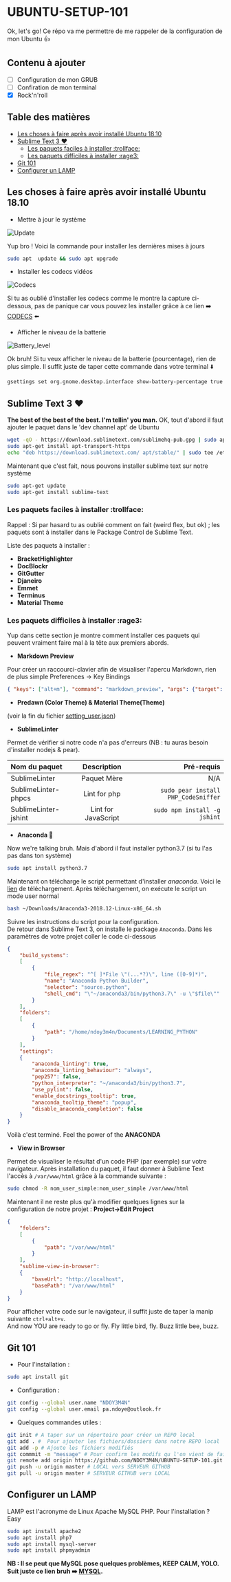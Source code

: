 # UBUNTU-SETUP-101
Ok, let's go! Ce répo va me permettre de me rappeler de la configuration de mon Ubuntu :+1:

## Contenu à ajouter

- [ ] Configuration de mon GRUB
- [ ] Confiration de mon terminal
- [x] Rock'n'roll

## Table des matières

<!-- MarkdownTOC -->

- [Les choses à faire après avoir installé Ubuntu 18.10](#les-choses-%25C3%25A0-faire-apr%25C3%25A8s-avoir-install%25C3%25A9-ubuntu-1810)
- [Sublime Text 3 :heart:](#sublime-text-3-heart)
    - [Les paquets faciles à installer :trollface:](#les-paquets-faciles-%25C3%25A0-installer-trollface)
    - [Les paquets difficiles à installer :rage3:](#les-paquets-difficiles-%25C3%25A0-installer-rage3)
- [Git 101](#git-101)
- [Configurer un LAMP](#configurer-un-lamp)

<!-- /MarkdownTOC -->

## Les choses à faire après avoir installé Ubuntu 18.10

- Mettre à jour le système

![Update][Update_img]

Yup bro ! Voici la commande pour installer les dernières mises à jours
```bash
sudo apt  update && sudo apt upgrade
```
- Installer les codecs vidéos

![Codecs][Codecs_img]

Si tu as oublié d'installer les codecs comme le montre la capture ci-dessous, pas de panique car vous pouvez les installer grâce à ce lien :arrow_right: [CODECS](apt://ubuntu-restricted-extras) :arrow_left:
- Afficher le niveau de la batterie

![Battery_level][Battery_img]

Ok bruh! Si tu veux afficher le niveau de la batterie (pourcentage), rien de plus simple. Il suffit juste de taper cette commande dans votre terminal :arrow_down:
```bash
gsettings set org.gnome.desktop.interface show-battery-percentage true
```

## Sublime Text 3 :heart:

__The best of the best of the best. I'm tellin' you man.__
OK, tout d'abord il faut ajouter le paquet dans le 'dev channel apt' de Ubuntu
```bash
wget -qO - https://download.sublimetext.com/sublimehq-pub.gpg | sudo apt-key add -
sudo apt-get install apt-transport-https
echo "deb https://download.sublimetext.com/ apt/stable/" | sudo tee /etc/apt/sources.list.d/sublime-text.list
```
Maintenant que c'est fait, nous pouvons installer sublime text sur notre système
```bash
sudo apt-get update
sudo apt-get install sublime-text
```

### Les paquets faciles à installer :trollface:

Rappel : Si par hasard tu as oublié comment on fait (weird flex, but ok) ; les paquets sont à installer dans le Package Control de Sublime Text. 

Liste des paquets à installer :
- __BracketHighlighter__
- __DocBlockr__
- __GitGutter__
- __Djaneiro__
- __Emmet__
- __Terminus__
- __Material Theme__

### Les paquets difficiles à installer :rage3:

Yup dans cette section je montre comment installer ces paquets qui peuvent vraiment faire mal à la tête aux premiers abords.

- __Markdown Preview__

Pour créer un raccourci-clavier afin de visualiser l'apercu Markdown, rien de plus simple
Preferences -> Key Bindings
```json
{ "keys": ["alt+m"], "command": "markdown_preview", "args": {"target": "browser", "parser":"markdown"} }
```
- __Predawn (Color Theme) & Material Theme(Theme)__

(voir la fin du fichier [setting_user.json](setting_user.json))

- __SublimeLinter__

Permet de vérifier si notre code n'a pas d'erreurs (NB : tu auras besoin d'installer nodejs & pear).  

| Nom du paquet | Description | Pré-requis |
|    :---       |   :---:     |   ---:     |
| SublimeLinter  | Paquet Mère | N/A |
| SublimeLinter-phpcs | Lint for php | ```sudo pear install PHP_CodeSniffer``` |
| SublimeLinter-jshint | Lint for JavaScript | ```sudo npm install -g jshint``` |

- __Anaconda :snake:__

Now we're talking bruh. Mais d'abord il faut installer python3.7 (si tu l'as pas dans ton système)  
```bash
sudo apt install python3.7
```
Maintenant on télécharge le script permettant d'installer _anaconda_. Voici le [lien](https://repo.anaconda.com/archive/Anaconda3-2018.12-Linux-x86_64.sh) de téléchargement. Après téléchargement, on exécute le script un mode user normal

```bash
bash ~/Downloads/Anaconda3-2018.12-Linux-x86_64.sh
```
Suivre les instructions du script pour la configuration.  
De retour dans Sublime Text 3, on installe le package ```Anaconda```. Dans les paramètres de votre projet coller le code ci-dessous
```json
{
    "build_systems":
    [
        {
            "file_regex": "^[ ]*File \"(...*?)\", line ([0-9]*)",
            "name": "Anaconda Python Builder",
            "selector": "source.python",
            "shell_cmd": "\"~/anaconda3/bin/python3.7\" -u \"$file\""
        }
    ],
    "folders":
    [
        {
            "path": "/home/ndoy3m4n/Documents/LEARNING_PYTHON"
        }
    ],
    "settings":
    {
        "anaconda_linting": true,
        "anaconda_linting_behaviour": "always",
        "pep257": false,
        "python_interpreter": "~/anaconda3/bin/python3.7",
        "use_pylint": false,
        "enable_docstrings_tooltip": true,
        "anaconda_tooltip_theme": "popup",
        "disable_anaconda_completion": false
    }
}
```
Voilà c'est terminé. Feel the power of the __ANACONDA__

- __View in Browser__

Permet de visualiser le résultat d'un code PHP (par exemple) sur votre navigateur. Après installation du paquet, il faut donner à Sublime Text l'accès à ```/var/www/html``` grâce à la commande suivante :
```bash
sudo chmod -R nom_user_simple:nom_user_simple /var/www/html
```
Maintenant il ne reste plus qu'à modifier quelques lignes sur la configuration de notre projet : __Project->Edit Project__
```json
{
    "folders":
    [
        {
            "path": "/var/www/html"
        }
    ],
    "sublime-view-in-browser":
    {
        "baseUrl": "http://localhost",
        "basePath": "/var/www/html"
    }
}
```
Pour afficher votre code sur le navigateur, il suffit juste de taper la manip suivante ```ctrl+alt+v```.  
And now YOU are ready to go or fly. Fly little bird, fly. Buzz little bee, buzz.

## Git 101

- Pour l'installation :
```bash
sudo apt install git
```
- Configuration :
```bash
git config --global user.name "NDOY3M4N"
git config --global user.email pa.ndoye@outlook.fr
```
- Quelques commandes utiles :
```bash
git init # A taper sur un répertoire pour créer un REPO local
git add . #  Pour ajouter les fichiers/dossiers dans notre REPO local
git add -p # Ajoute les fichiers modifiés
git commmit -m "message" # Pour confirm les modifs qu l'on vient de faire
git remote add origin https://github.com/NDOY3M4N/UBUNTU-SETUP-101.git # Connexion à un REPO distant
git push -u origin master # LOCAL vers SERVEUR GITHUB
git pull -u origin master # SERVEUR GITHUB vers LOCAL
```

## Configurer un LAMP

LAMP est l'acronyme de Linux Apache MySQL PHP. Pour l'installation ? Easy
```bash
sudo apt install apache2
sudo apt install php7
sudo apt install mysql-server
sudo apt install phpmyadmin
```
__NB : Il se peut que MySQL pose quelques problèmes, KEEP CALM, YOLO. Suit juste ce lien bruh :arrow_right: [MYSQL](https://linuxconfig.org/how-to-reset-root-mysql-password-on-ubuntu-18-04-bionic-beaver-linux).__

[Update_img]: img/install_update.png
[Codecs_img]: img/codecs.png
[Battery_img]: img/battery_info.png


